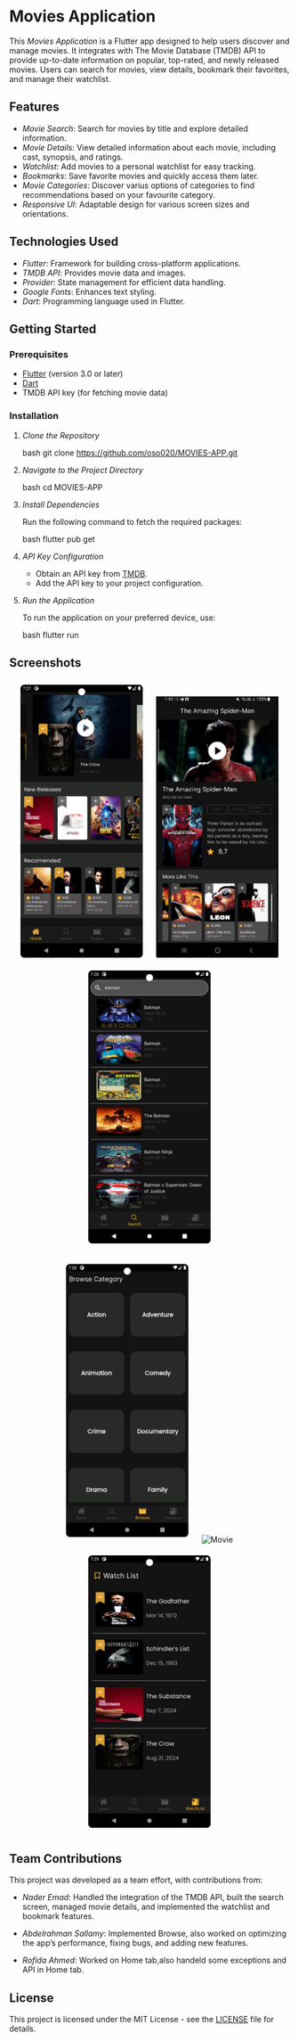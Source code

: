 # Movies Application

This *Movies Application* is a Flutter app designed to help users discover and manage movies. It integrates with The Movie Database (TMDB) API to provide up-to-date information on popular, top-rated, and newly released movies. Users can search for movies, view details, bookmark their favorites, and manage their watchlist.

## Features

- *Movie Search*: Search for movies by title and explore detailed information.
- *Movie Details*: View detailed information about each movie, including cast, synopsis, and ratings.
- *Watchlist*: Add movies to a personal watchlist for easy tracking.
- *Bookmarks*: Save favorite movies and quickly access them later.
- *Movie Categories*: Discover varius options of categories to find recommendations based on your favourite category.
- *Responsive UI*: Adaptable design for various screen sizes and orientations.

## Technologies Used

- *Flutter*: Framework for building cross-platform applications.
- *TMDB API*: Provides movie data and images.
- *Provider*: State management for efficient data handling.
- *Google Fonts*: Enhances text styling.
- *Dart*: Programming language used in Flutter.

## Getting Started

### Prerequisites

- [Flutter](https://flutter.dev/docs/get-started/install) (version 3.0 or later)
- [Dart](https://dart.dev/get-dart)
- TMDB API key (for fetching movie data)

### Installation

1. *Clone the Repository*

   bash
   git clone https://github.com/oso020/MOVIES-APP.git
   

2. *Navigate to the Project Directory*

   bash
   cd MOVIES-APP
   

3. *Install Dependencies*

   Run the following command to fetch the required packages:

   bash
   flutter pub get
   

4. *API Key Configuration*

   - Obtain an API key from [TMDB](https://www.themoviedb.org/documentation/api).
   - Add the API key to your project configuration.

5. *Run the Application*

   To run the application on your preferred device, use:

   bash
   flutter run
   

## Screenshots

<p align="center">
  <img src="https://github.com/oso020/MOVIES-APP/blob/develop/screen_shots/home%20screen.png" alt="Movie" width="220" style="margin: 10px;"/>
  <img src="https://github.com/oso020/MOVIES-APP/blob/develop/screen_shots/movie%20detailes.jpeg" alt="Movie" width="220" style="margin: 10px;"/>
  <img src="https://github.com/oso020/MOVIES-APP/blob/develop/screen_shots/search%20page.png" alt="Movie" width="220" style="margin: 10px;"/>
</p>

<p align="center">
  <img src="https://github.com/oso020/MOVIES-APP/blob/develop/screen_shots/browse%20screen.png" alt="Movie" width="220" style="margin: 10px;"/>
  <img src="https://github.com/oso020/MOVIES-APP/blob/develop/screen_shots/choosen%20page%20in%20browse.png" alt="Movie" width="220" style="margin: 10px;"/>
  <img src="https://github.com/oso020/MOVIES-APP/blob/develop/screen_shots/watch%20list.png" alt="Movie" width="220" style="margin: 10px;"/>
</p>

## Team Contributions

This project was developed as a team effort, with contributions from:

- *Nader Emad*: Handled the integration of the TMDB API, built the search screen, managed movie details, and implemented the watchlist and bookmark features.
  
- *Abdelrahman Sallamy*: Implemented Browse, also worked on optimizing the app’s performance, fixing bugs, and adding new features.

- *Rofida Ahmed*: Worked on Home tab,also handeld some exceptions and API in Home tab.

## License

This project is licensed under the MIT License - see the [LICENSE](LICENSE) file for details.
